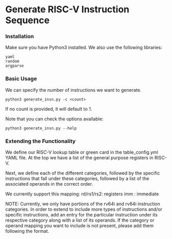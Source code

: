 Generate RISC-V Instruction Sequence
========

### Installation
Make sure you have Python3 installed.
We also use the following libraries:

    yaml
    random
    argparse

### Basic Usage
We can specify the number of instructions we want to generate.

    python3 generate_insn.py -c <count>

If no count is provided, it will default to 1.

Note that you can check the options available:

    python3 generate_insn.py --help

### Extending the Functionality

We define our RISC-V lookup table or green card in the table_config.yml YAML file.
At the top we have a list of the general purpose registers in RISC-V.

Next, we define each of the different categories, followed by the specific instructions that fall under these categories, followed by a list of the associated operands in the correct order.

We currently support this mapping:
    rd/rs1/rs2: registers
    imm : immediate

NOTE: Currently, we only have portions of the rv64i and rv64i instruction categories. In order to extend to include more types of instructions and/or specific instructions, add an entry for the particular instruction under its respective category along with a list of its operands. If the category or operand mapping you want to include is not present, please add them following the format. 